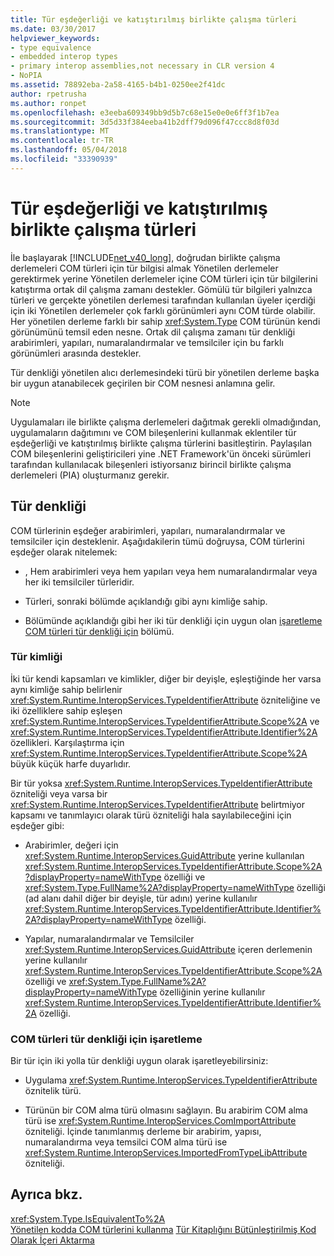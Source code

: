 ```yaml
---
title: Tür eşdeğerliği ve katıştırılmış birlikte çalışma türleri
ms.date: 03/30/2017
helpviewer_keywords:
- type equivalence
- embedded interop types
- primary interop assemblies,not necessary in CLR version 4
- NoPIA
ms.assetid: 78892eba-2a58-4165-b4b1-0250ee2f41dc
author: rpetrusha
ms.author: ronpet
ms.openlocfilehash: e3eeba609349bb9d5b7c68e15e0e0e6ff3f1b7ea
ms.sourcegitcommit: 3d5d33f384eeba41b2dff79d096f47ccc8d8f03d
ms.translationtype: MT
ms.contentlocale: tr-TR
ms.lasthandoff: 05/04/2018
ms.locfileid: "33390939"
---
```

# <a name="type-equivalence-and-embedded-interop-types"></a>Tür eşdeğerliği ve katıştırılmış birlikte çalışma türleri

İle başlayarak [!INCLUDE[net_v40_long](../../../includes/net-v40-long-md.md)], doğrudan birlikte çalışma derlemeleri COM türleri için tür bilgisi almak Yönetilen derlemeler gerektirmek yerine Yönetilen derlemeler içine COM türleri için tür bilgilerini katıştırma ortak dil çalışma zamanı destekler. Gömülü tür bilgileri yalnızca türleri ve gerçekte yönetilen derlemesi tarafından kullanılan üyeler içerdiği için iki Yönetilen derlemeler çok farklı görünümleri aynı COM türde olabilir. Her yönetilen derleme farklı bir sahip <xref:System.Type> COM türünün kendi görünümünü temsil eden nesne. Ortak dil çalışma zamanı tür denkliği arabirimleri, yapıları, numaralandırmalar ve temsilciler için bu farklı görünümleri arasında destekler.

Tür denkliği yönetilen alıcı derlemesindeki türü bir yönetilen derleme başka bir uygun atanabilecek geçirilen bir COM nesnesi anlamına gelir.

> [!NOTE]
> Uygulamaları ile birlikte çalışma derlemeleri dağıtmak gerekli olmadığından, uygulamaların dağıtımını ve COM bileşenlerini kullanmak eklentiler tür eşdeğerliği ve katıştırılmış birlikte çalışma türlerini basitleştirin. Paylaşılan COM bileşenlerini geliştiricileri yine .NET Framework'ün önceki sürümleri tarafından kullanılacak bileşenleri istiyorsanız birincil birlikte çalışma derlemeleri (PIA) oluşturmanız gerekir.

## <a name="type-equivalence"></a>Tür denkliği

 COM türlerinin eşdeğer arabirimleri, yapıları, numaralandırmalar ve temsilciler için desteklenir. Aşağıdakilerin tümü doğruysa, COM türlerini eşdeğer olarak nitelemek:

- , Hem arabirimleri veya hem yapıları veya hem numaralandırmalar veya her iki temsilciler türleridir.

- Türleri, sonraki bölümde açıklandığı gibi aynı kimliğe sahip.

- Bölümünde açıklandığı gibi her iki tür denkliği için uygun olan [işaretleme COM türleri tür denkliği için](#marking-com-types-for-type-equivalence) bölümü.

### <a name="type-identity"></a>Tür kimliği

İki tür kendi kapsamları ve kimlikler, diğer bir deyişle, eşleştiğinde her varsa aynı kimliğe sahip belirlenir <xref:System.Runtime.InteropServices.TypeIdentifierAttribute> özniteliğine ve iki özelliklere sahip eşleşen <xref:System.Runtime.InteropServices.TypeIdentifierAttribute.Scope%2A> ve <xref:System.Runtime.InteropServices.TypeIdentifierAttribute.Identifier%2A> özellikleri. Karşılaştırma için <xref:System.Runtime.InteropServices.TypeIdentifierAttribute.Scope%2A> büyük küçük harfe duyarlıdır.

Bir tür yoksa <xref:System.Runtime.InteropServices.TypeIdentifierAttribute> özniteliği veya varsa bir <xref:System.Runtime.InteropServices.TypeIdentifierAttribute> belirtmiyor kapsamı ve tanımlayıcı olarak türü özniteliği hala sayılabileceğini için eşdeğer gibi:

- Arabirimler, değeri için <xref:System.Runtime.InteropServices.GuidAttribute> yerine kullanılan <xref:System.Runtime.InteropServices.TypeIdentifierAttribute.Scope%2A?displayProperty=nameWithType> özelliği ve <xref:System.Type.FullName%2A?displayProperty=nameWithType> özelliği (ad alanı dahil diğer bir deyişle, tür adını) yerine kullanılır <xref:System.Runtime.InteropServices.TypeIdentifierAttribute.Identifier%2A?displayProperty=nameWithType> özelliği.

- Yapılar, numaralandırmalar ve Temsilciler <xref:System.Runtime.InteropServices.GuidAttribute> içeren derlemenin yerine kullanılır <xref:System.Runtime.InteropServices.TypeIdentifierAttribute.Scope%2A> özelliği ve <xref:System.Type.FullName%2A?displayProperty=nameWithType> özelliğinin yerine kullanılır <xref:System.Runtime.InteropServices.TypeIdentifierAttribute.Identifier%2A> özelliği.

### <a name="marking-com-types-for-type-equivalence"></a>COM türleri tür denkliği için işaretleme

 Bir tür için iki yolla tür denkliği uygun olarak işaretleyebilirsiniz:

- Uygulama <xref:System.Runtime.InteropServices.TypeIdentifierAttribute> öznitelik türü.

- Türünün bir COM alma türü olmasını sağlayın. Bu arabirim COM alma türü ise <xref:System.Runtime.InteropServices.ComImportAttribute> özniteliği. İçinde tanımlanmış derleme bir arabirim, yapısı, numaralandırma veya temsilci COM alma türü ise <xref:System.Runtime.InteropServices.ImportedFromTypeLibAttribute> özniteliği.

## <a name="see-also"></a>Ayrıca bkz.

<xref:System.Type.IsEquivalentTo%2A>  
[Yönetilen kodda COM türlerini kullanma](https://msdn.microsoft.com/library/1a95a8ca-c8b8-4464-90b0-5ee1a1135b66(v=vs.100))  
[Tür Kitaplığını Bütünleştirilmiş Kod Olarak İçeri Aktarma](importing-a-type-library-as-an-assembly.md)  
